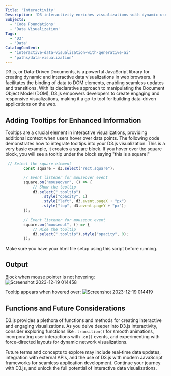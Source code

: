 ```yaml
---
Title: 'Interactivity'
Description: 'D3 interactivity enriches visualizations with dynamic user engagement and interactive features.'
Subjects:
  - 'Code Foundations'
  - 'Data Visualization'
Tags:
  - 'D3'
  - 'Data'
CatalogContent:
  - 'interactive-data-visualization-with-generative-ai'
  - 'paths/data-visualization'
---
```


D3.js, or Data-Driven Documents, is a powerful JavaScript library for creating dynamic and interactive data visualizations in web browsers. It facilitates the binding of data to DOM elements, enabling seamless updates and transitions. With its declarative approach to manipulating the Document Object Model (DOM), D3.js empowers developers to create engaging and responsive visualizations, making it a go-to tool for building data-driven applications on the web.

## Adding Tooltips for Enhanced Information

Tooltips are a crucial element in interactive visualizations, providing additional context when users hover over data points. The following code demonstrates how to integrate tooltips into your D3.js visualization. This is a very basic example, it creates a square block. If you hover over the square block, you will see a tooltip under the block saying "this is a square!"

```js
 // Select the square element
        const square = d3.select("rect.square");

        // Event listener for mouseover event
        square.on("mouseover", () => {
            // Show the tooltip
            d3.select(".tooltip")
                .style("opacity", 1)
                .style("left", d3.event.pageX + "px")
                .style("top", d3.event.pageY + "px");
        });

        // Event listener for mouseout event
        square.on("mouseout", () => {
            // Hide the tooltip
            d3.select(".tooltip").style("opacity", 0);
        });
```

Make sure you have your html file setup using this script before running.

## Output

Block when mouse pointer is not hovering:
![Screenshot 2023-12-19 014458](https://github.com/ShatilKhan/docs/assets/52494840/6f444ebe-bc6b-4526-b365-412735c854a5)

Tooltip appears when hovered over:
![Screenshot 2023-12-19 014419](https://github.com/ShatilKhan/docs/assets/52494840/8c69038e-c4d2-498c-9dfa-f58839e21cfb)

## Functions and Future Considerations

D3.js provides a plethora of functions and methods for creating interactive and engaging visualizations. As you delve deeper into D3.js interactivity, consider exploring functions like `.transition()` for smooth animations, incorporating user interactions with `.on()` events, and experimenting with force-directed layouts for dynamic network visualizations.

Future terms and concepts to explore may include real-time data updates, integration with external APIs, and the use of D3.js with modern JavaScript frameworks for seamless application development. Continue your journey with D3.js, and unlock the full potential of interactive data visualizations.
